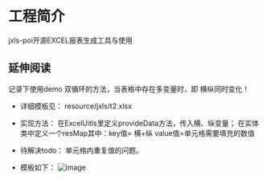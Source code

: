 # 工程简介

jxls-poi开源EXCEL报表生成工具与使用

##  延伸阅读

记录下使用demo
双循环的方法，当表格中存在多变量时，即 横纵同时变化！

- 详细模板见：
resource/jxls/t2.xlsx

- 实现方法：
在ExcelUitls里定义provideData方法，传入横、纵变量；
在实体类中定义一个resMap其中：key值= 横+纵 value值=单元格需要填充的数值

- 待解决todo：
单元格内重复值的问题。

- 模板如下：
![image](https://user-images.githubusercontent.com/35026335/183253873-9a7d7a91-2322-457f-b90e-4a38e1458bee.png)



